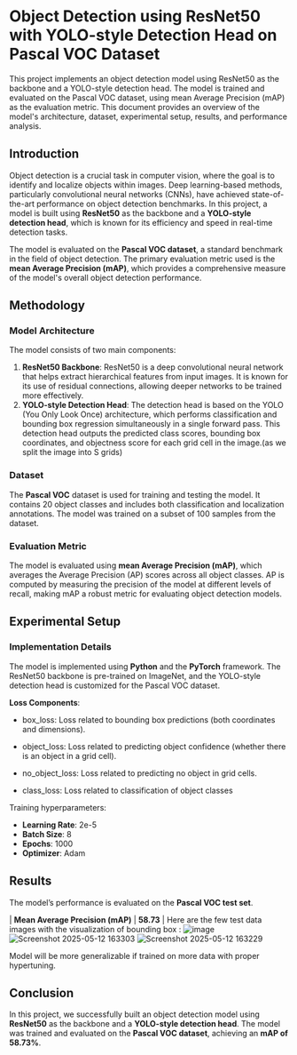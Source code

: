 
# Object Detection using ResNet50 with YOLO-style Detection Head on Pascal VOC Dataset

This project implements an object detection model using ResNet50 as the backbone and a YOLO-style detection head. The model is trained and evaluated on the Pascal VOC dataset, using mean Average Precision (mAP) as the evaluation metric. This document provides an overview of the model's architecture, dataset, experimental setup, results, and performance analysis.

## Introduction

Object detection is a crucial task in computer vision, where the goal is to identify and localize objects within images. Deep learning-based methods, particularly convolutional neural networks (CNNs), have achieved state-of-the-art performance on object detection benchmarks. In this project, a model is built using **ResNet50** as the backbone and a **YOLO-style detection head**, which is known for its efficiency and speed in real-time detection tasks.

The model is evaluated on the **Pascal VOC dataset**, a standard benchmark in the field of object detection. The primary evaluation metric used is the **mean Average Precision (mAP)**, which provides a comprehensive measure of the model's overall object detection performance.

## Methodology

### Model Architecture

The model consists of two main components:
1. **ResNet50 Backbone**: ResNet50 is a deep convolutional neural network that helps extract hierarchical features from input images. It is known for its use of residual connections, allowing deeper networks to be trained more effectively.
2. **YOLO-style Detection Head**: The detection head is based on the YOLO (You Only Look Once) architecture, which performs classification and bounding box regression simultaneously in a single forward pass. This detection head outputs the predicted class scores, bounding box coordinates, and objectness score for each grid cell in the image.(as we split the image into S grids)

### Dataset

The **Pascal VOC** dataset is used for training and testing the model. It contains 20 object classes and includes both classification and localization annotations. The model was trained on a subset of 100 samples from the dataset.

### Evaluation Metric

The model is evaluated using **mean Average Precision (mAP)**, which averages the Average Precision (AP) scores across all object classes. AP is computed by measuring the precision of the model at different levels of recall, making mAP a robust metric for evaluating object detection models.

## Experimental Setup

### Implementation Details

The model is implemented using **Python** and the **PyTorch** framework. The ResNet50 backbone is pre-trained on ImageNet, and the YOLO-style detection head is customized for the Pascal VOC dataset. 

**Loss Components**:

- box_loss: Loss related to bounding box predictions (both coordinates and dimensions).

- object_loss: Loss related to predicting object confidence (whether there is an object in a grid cell).

- no_object_loss: Loss related to predicting no object in grid cells.

- class_loss: Loss related to classification of object classes

Training hyperparameters:
- **Learning Rate**: 2e-5
- **Batch Size**: 8
- **Epochs**: 1000
- **Optimizer**: Adam


## Results

The model’s performance is evaluated on the **Pascal VOC test set**.

| **Mean Average Precision (mAP)** | **58.73** |
Here are the few test data images with the visualization of bounding box :
![image](https://github.com/user-attachments/assets/cf9ef8e2-80c0-4a1a-b951-3ce39af53936)
![Screenshot 2025-05-12 163303](https://github.com/user-attachments/assets/46123419-d416-415c-9a41-0aa8af350158)
![Screenshot 2025-05-12 163229](https://github.com/user-attachments/assets/15ab72fb-cdfe-4fce-aa9a-2b5666bd6079)

Model will be more generalizable if trained on more data with proper hypertuning.





## Conclusion

In this project, we successfully built an object detection model using **ResNet50** as the backbone and a **YOLO-style detection head**. The model was trained and evaluated on the **Pascal VOC dataset**, achieving an **mAP of 58.73%**.

